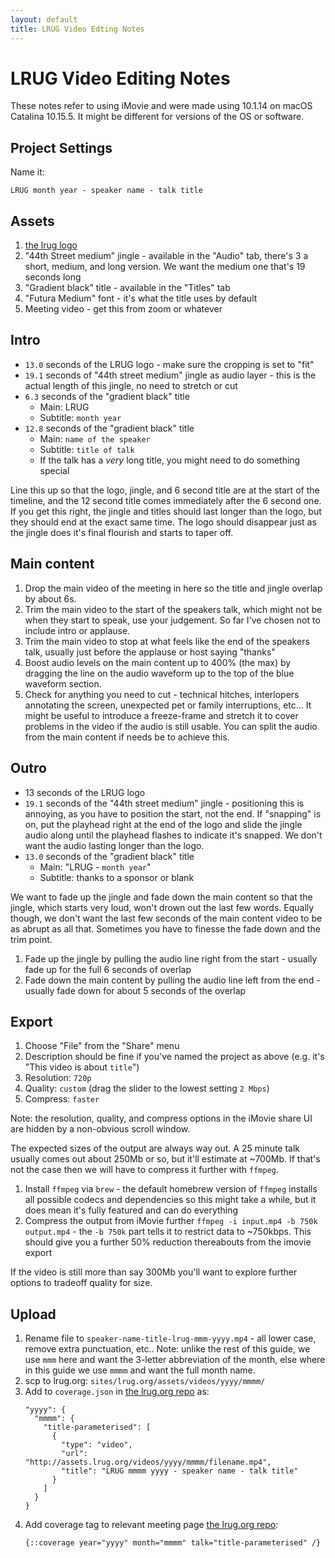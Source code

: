 ```yaml
---
layout: default
title: LRUG Video Edting Notes
---
```


# LRUG Video Editing Notes

These notes refer to using iMovie and were made using 10.1.14 on macOS Catalina 10.15.5.  It might be different for versions of the OS or software.

## Project Settings

Name it:

```
LRUG month year - speaker name - talk title
```

## Assets

 1. [the lrug logo](http://assets.lrug.org/images/elrug_medium.jpg)
 2. "44th Street medium" jingle - available in the "Audio" tab, there's 3 a short, medium, and long version.  We want the medium one that's 19 seconds long
 3. "Gradient black" title - available in the "Titles" tab
 4. "Futura Medium" font - it's what the title uses by default
 5. Meeting video - get this from zoom or whatever

## Intro

 * `13.0` seconds of the LRUG logo - make sure the cropping is set to "fit"
 * `19.1` seconds of "44th street medium" jingle as audio layer - this is the actual length of this jingle, no need to stretch or cut
 * `6.3` seconds of the "gradient black" title
   * Main: LRUG
   * Subtitle: `month year`
 * `12.8` seconds of the "gradient black" title
   * Main: `name of the speaker`
   * Subtitle: `title of talk`
   * If the talk has a _very_ long title, you might need to do something special

Line this up so that the logo, jingle, and 6 second title are at the start of the timeline, and the 12 second title comes immediately after the 6 second one.  If you get this right, the jingle and titles should last longer than the logo, but they should end at the exact same time.  The logo should disappear just as the jingle does it's final flourish and starts to taper off.

## Main content

 1. Drop the main video of the meeting in here so the title and jingle overlap by about 6s.
 2. Trim the main video to the start of the speakers talk, which might not be when they start to speak, use your judgement.  So far I've chosen not to include intro or applause.
 3. Trim the main video to stop at what feels like the end of the speakers talk, usually just before the applause or host saying "thanks"
 4. Boost audio levels on the main content up to 400% (the max) by dragging the line on the audio waveform up to the top of the blue waveform section.
 5. Check for anything you need to cut - technical hitches, interlopers annotating the screen, unexpected pet or family interruptions, etc...  It might be useful to introduce a freeze-frame and stretch it to cover problems in the video if the audio is still usable.  You can split the audio from the main content if needs be to achieve this.

## Outro

 * 13 seconds of the LRUG logo
 * `19.1` seconds of the "44th street medium" jingle - positioning this is annoying, as you have to position the start, not the end.  If "snapping" is on, put the playhead right at the end of the logo and slide the jingle audio along until the playhead flashes to indicate it's snapped.  We don't want the audio lasting longer than the logo.
 * `13.0` seconds of the "gradient black" title
   * Main: "LRUG - `month year`"
   * Subtitle: thanks to a sponsor or blank

We want to fade up the jingle and fade down the main content so that the jingle, which starts very loud, won't drown out the last few words.  Equally though, we don't want the last few seconds of the main content video to be as abrupt as all that.  Sometimes you have to finesse the fade down and the trim point.

 1. Fade up the jingle by pulling the audio line right from the start - usually fade up for the full 6 seconds of overlap
 2. Fade down the main content by pulling the audio line left from the end - usually fade down for about 5 seconds of the overlap

## Export

 1. Choose "File" from the "Share" menu
 2. Description should be fine if you've named the project as above (e.g. it's "This video is about `title`")
 3. Resolution: `720p`
 4. Quality: `custom` (drag the slider to the lowest setting `2 Mbps`)
 5. Compress: `faster`
 
Note: the resolution, quality, and compress options in the iMovie share UI are hidden by a non-obvious scroll window.

The expected sizes of the output are always way out.  A 25 minute talk usually comes out about 250Mb or so, but it'll estimate at ~700Mb.  If that's not the case then we will have to compress it further with `ffmpeg`.

 1. Install `ffmpeg` via `brew` - the default homebrew version of `ffmpeg` installs all possible codecs and dependencies so this might take a while, but it does mean it's fully featured and can do everything
 2. Compress the output from iMovie further `ffmpeg -i input.mp4 -b 750k output.mp4` - the `-b 750k` part tells it to restrict data to ~750kbps.  This should give you a further 50% reduction thereabouts from the imovie export
 
 If the video is still more than say 300Mb you'll want to explore further options to tradeoff quality for size.

## Upload

 1. Rename file to `speaker-name-title-lrug-mmm-yyyy.mp4` - all lower case, remove extra punctuation, etc..  Note: unlike the rest of this guide, we use `mmm` here and want the 3-letter abbreviation of the month, else where in this guide we use `mmmm` and want the full month name.
 2. scp to lrug.org: `sites/lrug.org/assets/videos/yyyy/mmmm/`
 3. Add to `coverage.json` in [the lrug.org repo](https://github.com/lrug/lrug.org) as:
    ```
    "yyyy": {
      "mmmm": {
        "title-parameterised": [
          {
            "type": "video",
            "url": "http://assets.lrug.org/videos/yyyy/mmmm/filename.mp4",
            "title": "LRUG mmmm yyyy - speaker name - talk title"
          }
        ]
      }
    }
    ```
 4. Add coverage tag to relevant meeting page [the lrug.org repo](https://github.com/lrug/lrug.org):
    ```
    {::coverage year="yyyy" month="mmmm" talk="title-parameterised" /}
    ```
